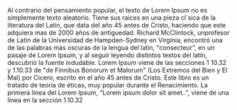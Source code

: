 Al contrario del pensamiento popular, el texto de Lorem Ipsum no es simplemente texto aleatorio.
Tiene sus raices en una pieza cl´sica de la literatura del Latin, que data del año 45 antes de
Cristo, haciendo que este adquiera mas de 2000 años de antiguedad. Richard McClintock, unprofesor
de Latin de la Universidad de Hampden-Sydney en Virginia, encontró una de las palabras más
oscuras de la lengua del latín, "consecteur", en un pasaje de Lorem Ipsum, y al seguir leyendo
distintos textos del latín, descubrió la fuente indudable. Lorem Ipsum viene de las secciones 1
10.32 y 1.10.33 de "de Finnibus Bonorum et Malorum" (Los Extremos del Bien y El Mal) por Cicero,
escrito en el año 45 antes de Cristo. Este libro es un tratado de teoría de éticas, muy popular
durante el Renacimiento. La primera linea del Lorem Ipsum, "Lorem ipsum dolor sit amet..", viene
de una linea en la sección 1.10.32